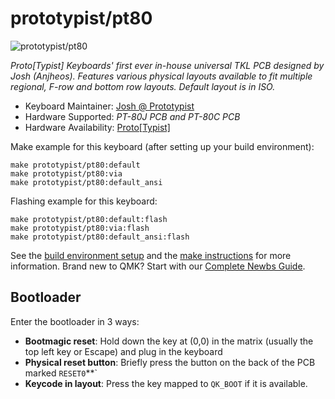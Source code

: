 # prototypist/pt80

![prototypist/pt80](https://i.imgur.com/voa3ivJh.png)

*Proto[Typist] Keyboards' first ever in-house universal TKL PCB designed by Josh (Anjheos). 
Features various physical layouts available to fit multiple regional, F-row and bottom row layouts.
Default layout is in ISO.*

* Keyboard Maintainer: [Josh @ Prototypist](https://github.com/Anjheos)
* Hardware Supported: *PT-80J PCB and PT-80C PCB*
* Hardware Availability: [Proto[Typist]](https://prototypist.net)

Make example for this keyboard (after setting up your build environment):

    make prototypist/pt80:default
    make prototypist/pt80:via
    make prototypist/pt80:default_ansi
    

Flashing example for this keyboard:

    make prototypist/pt80:default:flash
    make prototypist/pt80:via:flash
    make prototypist/pt80:default_ansi:flash
    

See the [build environment setup](https://docs.qmk.fm/#/getting_started_build_tools) and the [make instructions](https://docs.qmk.fm/#/getting_started_make_guide) for more information. Brand new to QMK? Start with our [Complete Newbs Guide](https://docs.qmk.fm/#/newbs).

## Bootloader

Enter the bootloader in 3 ways:

* **Bootmagic reset**: Hold down the key at (0,0) in the matrix (usually the top left key or Escape) and plug in the keyboard
* **Physical reset button**: Briefly press the button on the back of the PCB marked `RESET0`**`
* **Keycode in layout**: Press the key mapped to `QK_BOOT` if it is available.
